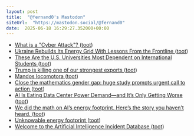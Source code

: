 ```yaml
---
layout: post
title:  "@fernand0's Mastodon"
siteUrl:  "https://mastodon.social/@fernand0"
date:  2025-06-18 16:29:27.352000+00:00
---
```

*  [What is a "Cyber Attack"? ](https://shkspr.mobi/blog/2025/06/what-is-a-cyber-attack) ([toot](https://mastodon.social/@fernand0/114705312471477187))
*  [Ukraine Rebuilds Its Energy Grid With Lessons From the Frontline  ](https://www.bloomberg.com/graphics/2025-ukraine-rebuilds-energy-grid-as-russia-war-continues/?accessToken=eyJhbGciOiJIUzI1NiIsInR5cCI6IkpXVCJ9.eyJzb3VyY2UiOiJTdWJzY3JpYmVyR2lmdGVkQXJ0aWNsZSIsImlhdCI6MTc0ODI3NTg4OSwiZXhw) ([toot](https://mastodon.social/@fernand0/114705153220113967))
*  [These Are the U.S. Universities Most Dependent on International Students ](https://www.nytimes.com/2025/05/23/upshot/harvard-trump-international-students.html?unlocked_article_code=1.Kk8.E8U0.1MDdZujZDst) ([toot](https://mastodon.social/@fernand0/114704765168587099))
*  [Trump is killing one of our strongest exports ](https://www.washingtonpost.com/opinions/2025/04/15/trump-higher-education-colleges-trade-war/?pwapi_token=eyJ0eXAiOiJKV1QiLCJhbGciOiJIUzI1NiJ9.eyJyZWFzb24iOiJnaWZ0IiwibmJmIjoxNzQ4MzE4NDAwLCJpc3MiOiJzdWJzY3JpcHRpb25zIiw) ([toot](https://mastodon.social/@fernand0/114704583575922391))
*  [Mandos locomotora ](https://www.flickr.com/photos/fernand0/54559876101) ([toot](https://mastodon.social/@fernand0/114704459768630707))
*  [Close the mathematics gender gap: huge study prompts urgent call to action ](https://www.nature.com/articles/d41586-025-01799-) ([toot](https://mastodon.social/@fernand0/114704290280783896))
*  [AI Is Eating Data Center Power Demand—and It’s Only Getting Worse ](https://www.wired.com/story/new-research-energy-electricity-artificial-intelligence-ai/?_sp=e004687c-7a54-47f2-b00f-663ab8250870.174796836832) ([toot](https://mastodon.social/@fernand0/114704106498886850))
*  [We did the math on AI’s energy footprint. Here’s the story you haven’t heard. ](https://www.technologyreview.com/2025/05/20/1116327/ai-energy-usage-climate-footprint-big-tech) ([toot](https://mastodon.social/@fernand0/114703829102957322))
*  [Unknowable energy footprint ](https://flowingdata.com/2025/06/03/unknowable-energy-footprint) ([toot](https://mastodon.social/@fernand0/114703622831942637))
*  [Welcome to the Artificial Intelligence Incident Database ](https://incidentdatabase.ai) ([toot](https://mastodon.social/@fernand0/114703377653168141))
